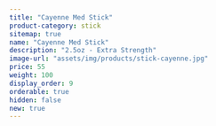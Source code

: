```yaml
---
title: "Cayenne Med Stick"
product-category: stick
sitemap: true
name: "Cayenne Med Stick"
description: "2.5oz - Extra Strength"
image-url: "assets/img/products/stick-cayenne.jpg"
price: 55
weight: 100
display_order: 9
orderable: true
hidden: false
new: true
---
```


